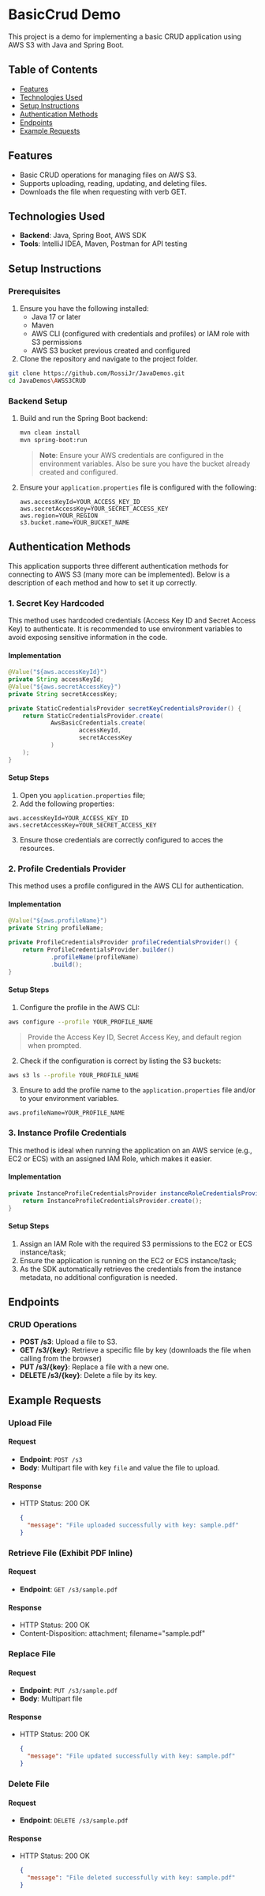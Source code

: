 # BasicCrud Demo

This project is a demo for implementing a basic CRUD application using AWS S3 with Java and Spring Boot.

## Table of Contents

- [Features](#features)
- [Technologies Used](#technologies-used)
- [Setup Instructions](#setup-instructions)
- [Authentication Methods](#authentication-methods)
- [Endpoints](#endpoints)
- [Example Requests](#example-requests)

## Features

- Basic CRUD operations for managing files on AWS S3.
- Supports uploading, reading, updating, and deleting files.
- Downloads the file when requesting with verb GET.

## Technologies Used

- **Backend**: Java, Spring Boot, AWS SDK
- **Tools**: IntelliJ IDEA, Maven, Postman for API testing

## Setup Instructions

### Prerequisites

1. Ensure you have the following installed:
    - Java 17 or later
    - Maven
    - AWS CLI (configured with credentials and profiles) or IAM role with S3 permissions
    - AWS S3 bucket previous created and configured
2. Clone the repository and navigate to the project folder.

```bash
git clone https://github.com/RossiJr/JavaDemos.git
cd JavaDemos\AWSS3CRUD
```

### Backend Setup

1. Build and run the Spring Boot backend:

   ```bash
   mvn clean install
   mvn spring-boot:run
   ```
    > **Note**: Ensure your AWS credentials are configured in the environment variables. Also be sure you have the bucket already created and configured.

2. Ensure your `application.properties` file is configured with the following:

   ```properties
   aws.accessKeyId=YOUR_ACCESS_KEY_ID
   aws.secretAccessKey=YOUR_SECRET_ACCESS_KEY
   aws.region=YOUR_REGION
   s3.bucket.name=YOUR_BUCKET_NAME
   ```

## Authentication Methods

This application supports three different authentication methods for connecting to AWS S3 (many more can be implemented). Below is a description of each method and how to set it up correctly.

### 1. Secret Key Hardcoded

This method uses hardcoded credentials (Access Key ID and Secret Access Key) to authenticate.
It is recommended to use environment variables to avoid exposing sensitive information in the code.

#### Implementation
```java
@Value("${aws.accessKeyId}")
private String accessKeyId;
@Value("${aws.secretAccessKey}")
private String secretAccessKey;

private StaticCredentialsProvider secretKeyCredentialsProvider() {
    return StaticCredentialsProvider.create(
            AwsBasicCredentials.create(
                    accessKeyId,
                    secretAccessKey
            )
    );
}
```

#### Setup Steps

1. Open you `application.properties` file;
2. Add the following properties:
```properties
aws.accessKeyId=YOUR_ACCESS_KEY_ID
aws.secretAccessKey=YOUR_SECRET_ACCESS_KEY
```
3. Ensure those credentials are correctly configured to acces the resources. 

### 2. Profile Credentials Provider

This method uses a profile configured in the AWS CLI for authentication.

#### Implementation

```java
@Value("${aws.profileName}")
private String profileName;

private ProfileCredentialsProvider profileCredentialsProvider() {
    return ProfileCredentialsProvider.builder()
            .profileName(profileName)
            .build();
}
```

#### Setup Steps
1. Configure the profile in the AWS CLI:
```bash
aws configure --profile YOUR_PROFILE_NAME
```
> Provide the Access Key ID, Secret Access Key, and default region when prompted.
2. Check if the configuration is correct by listing the S3 buckets:
```bash
aws s3 ls --profile YOUR_PROFILE_NAME
```
3. Ensure to add the profile name to the `application.properties` file and/or to your environment variables.
```properties
aws.profileName=YOUR_PROFILE_NAME
```

### 3. Instance Profile Credentials

This method is ideal when running the application on an AWS service (e.g., EC2 or ECS) with an assigned IAM Role, which makes it easier.

#### Implementation

```java
private InstanceProfileCredentialsProvider instanceRoleCredentialsProvider() {
    return InstanceProfileCredentialsProvider.create();
}
```

#### Setup Steps

1. Assign an IAM Role with the required S3 permissions to the EC2 or ECS instance/task;
2. Ensure the application is running on the EC2 or ECS instance/task;
3. As the SDK automatically retrieves the credentials from the instance metadata, no additional configuration is needed.


## Endpoints

### CRUD Operations

- **POST /s3**: Upload a file to S3.
- **GET /s3/{key}**: Retrieve a specific file by key (downloads the file when calling from the browser)
- **PUT /s3/{key}**: Replace a file with a new one.
- **DELETE /s3/{key}**: Delete a file by its key.

## Example Requests

### Upload File

#### Request

- **Endpoint**: `POST /s3`
- **Body**: Multipart file with key `file` and value the file to upload.

#### Response

- HTTP Status: 200 OK
  ```json
  {
    "message": "File uploaded successfully with key: sample.pdf"
  }
  ```

### Retrieve File (Exhibit PDF Inline)

#### Request

- **Endpoint**: `GET /s3/sample.pdf`

#### Response

- HTTP Status: 200 OK
- Content-Disposition: attachment; filename="sample.pdf"

### Replace File

#### Request

- **Endpoint**: `PUT /s3/sample.pdf`
- **Body**: Multipart file

#### Response

- HTTP Status: 200 OK
  ```json
  {
    "message": "File updated successfully with key: sample.pdf"
  }
  ```

### Delete File

#### Request

- **Endpoint**: `DELETE /s3/sample.pdf`

#### Response

- HTTP Status: 200 OK
  ```json
  {
    "message": "File deleted successfully with key: sample.pdf"
  }
  ```
